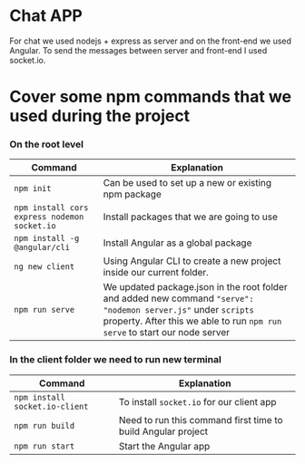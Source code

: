 # Chat APP
For chat we used nodejs + express as server and on the front-end we used Angular. To send the messages between server and front-end I used socket.io. 

# Cover some npm commands that we used during the project 

### On the root level

| Command | Explanation |
| ------ | ------ |
| ``` npm init ``` |  Can be used to set up a new or existing npm package |
| ``` npm install cors express nodemon socket.io ``` | Install packages that we are going to use |
| ``` npm install -g @angular/cli ``` | Install Angular as a global package |
| ``` ng new client ``` | Using Angular CLI to create a new project inside our current folder. |
| ``` npm run serve ``` | We updated package.json in the root folder and added new command `"serve": "nodemon server.js"`   under `scripts` property. After this we able to run `npm run serve` to start our node server |


### In the client folder we need to run new terminal

| Command | Explanation |
| ------ | ------ |
| ``` npm install socket.io-client ``` | To install `socket.io` for our client app |
| ``` npm run build ``` | Need to run this command first time to build Angular project |
| ``` npm run start ``` |  Start the Angular app |


